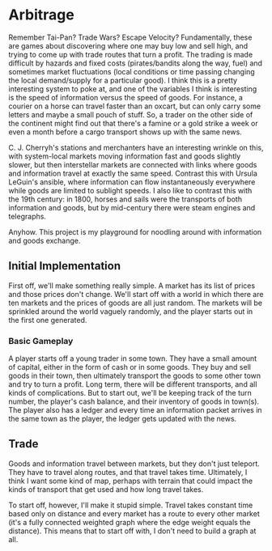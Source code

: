 # Arbitrage

Remember Tai-Pan? Trade Wars? Escape Velocity? Fundamentally, these are games about discovering where one may buy low and
sell high, and trying to come up with trade routes that turn a profit. The trading is made difficult by hazards and fixed
costs (pirates/bandits along the way, fuel) and sometimes market fluctuations (local conditions or time passing changing
the local demand/supply for a particular good). I think this is a pretty interesting system to poke at, and one of the
variables I think is interesting is the speed of information versus the speed of goods. For instance, a courier on a
horse can travel faster than an oxcart, but can only carry some letters and maybe a small pouch of stuff. So, a trader
on the other side of the continent might find out that there's a famine or a gold strike a week or even a month before
a cargo transport shows up with the same news.

C. J. Cherryh's stations and merchanters have an interesting wrinkle on this, with system-local markets moving information
fast and goods slightly slower, but then interstellar markets are connected with links where goods and information travel
at exactly the same speed. Contrast this with Ursula LeGuin's ansible, where information can flow instantaneously everywhere
while goods are limited to sublight speeds. I also like to contrast this with the 19th century: in 1800, horses and sails
were the transports of both information and goods, but by mid-century there were steam engines and telegraphs.

Anyhow. This project is my playground for noodling around with information and goods exchange.

## Initial Implementation

First off, we'll make something really simple. A market has its list of prices and those prices don't change. We'll start
off with a world in which there are ten markets and the prices of goods are all just random. The markets will be sprinkled
around the world vaguely randomly, and the player starts out in the first one generated.

### Basic Gameplay

A player starts off a young trader in some town. They have a small amount of capital, either in the form of cash or
in some goods. They buy and sell goods in their town, then ultimately transport the goods to some other town and try
to turn a profit. Long term, there will be different transports, and all kinds of complications. But to start out,
we'll be keeping track of the turn number, the player's cash balance, and their inventory of goods in town(s). The player
also has a ledger and every time an information packet arrives in the same town as the player, the ledger gets updated
with the news.

## Trade

Goods and information travel between markets, but they don't just teleport. They have to travel along routes, and that
travel takes time. Ultimately, I think I want some kind of map, perhaps with terrain that could impact the kinds of
transport that get used and how long travel takes.

To start off, however, I'll make it stupid simple. Travel takes constant time based only on distance and every market
has a route to every other market (it's a fully connected weighted graph where the edge weight equals the distance). This
means that to start off with, I don't need to build a graph at all.
